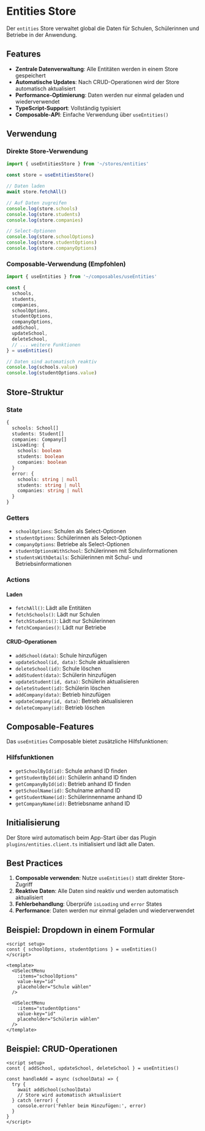 # Entities Store

Der `entities` Store verwaltet global die Daten für Schulen, Schülerinnen und Betriebe in der Anwendung.

## Features

- **Zentrale Datenverwaltung**: Alle Entitäten werden in einem Store gespeichert
- **Automatische Updates**: Nach CRUD-Operationen wird der Store automatisch aktualisiert
- **Performance-Optimierung**: Daten werden nur einmal geladen und wiederverwendet
- **TypeScript-Support**: Vollständig typisiert
- **Composable-API**: Einfache Verwendung über `useEntities()`

## Verwendung

### Direkte Store-Verwendung

```typescript
import { useEntitiesStore } from '~/stores/entities'

const store = useEntitiesStore()

// Daten laden
await store.fetchAll()

// Auf Daten zugreifen
console.log(store.schools)
console.log(store.students)
console.log(store.companies)

// Select-Optionen
console.log(store.schoolOptions)
console.log(store.studentOptions)
console.log(store.companyOptions)
```

### Composable-Verwendung (Empfohlen)

```typescript
import { useEntities } from '~/composables/useEntities'

const { 
  schools, 
  students, 
  companies,
  schoolOptions,
  studentOptions,
  companyOptions,
  addSchool,
  updateSchool,
  deleteSchool,
  // ... weitere Funktionen
} = useEntities()

// Daten sind automatisch reaktiv
console.log(schools.value)
console.log(studentOptions.value)
```

## Store-Struktur

### State

```typescript
{
  schools: School[]
  students: Student[]
  companies: Company[]
  isLoading: {
    schools: boolean
    students: boolean
    companies: boolean
  }
  error: {
    schools: string | null
    students: string | null
    companies: string | null
  }
}
```

### Getters

- `schoolOptions`: Schulen als Select-Optionen
- `studentOptions`: Schülerinnen als Select-Optionen
- `companyOptions`: Betriebe als Select-Optionen
- `studentOptionsWithSchool`: Schülerinnen mit Schulinformationen
- `studentsWithDetails`: Schülerinnen mit Schul- und Betriebsinformationen

### Actions

#### Laden
- `fetchAll()`: Lädt alle Entitäten
- `fetchSchools()`: Lädt nur Schulen
- `fetchStudents()`: Lädt nur Schülerinnen
- `fetchCompanies()`: Lädt nur Betriebe

#### CRUD-Operationen
- `addSchool(data)`: Schule hinzufügen
- `updateSchool(id, data)`: Schule aktualisieren
- `deleteSchool(id)`: Schule löschen
- `addStudent(data)`: Schülerin hinzufügen
- `updateStudent(id, data)`: Schülerin aktualisieren
- `deleteStudent(id)`: Schülerin löschen
- `addCompany(data)`: Betrieb hinzufügen
- `updateCompany(id, data)`: Betrieb aktualisieren
- `deleteCompany(id)`: Betrieb löschen

## Composable-Features

Das `useEntities` Composable bietet zusätzliche Hilfsfunktionen:

### Hilfsfunktionen
- `getSchoolById(id)`: Schule anhand ID finden
- `getStudentById(id)`: Schülerin anhand ID finden
- `getCompanyById(id)`: Betrieb anhand ID finden
- `getSchoolName(id)`: Schulname anhand ID
- `getStudentName(id)`: Schülerinnenname anhand ID
- `getCompanyName(id)`: Betriebsname anhand ID

## Initialisierung

Der Store wird automatisch beim App-Start über das Plugin `plugins/entities.client.ts` initialisiert und lädt alle Daten.

## Best Practices

1. **Composable verwenden**: Nutze `useEntities()` statt direkter Store-Zugriff
2. **Reaktive Daten**: Alle Daten sind reaktiv und werden automatisch aktualisiert
3. **Fehlerbehandlung**: Überprüfe `isLoading` und `error` States
4. **Performance**: Daten werden nur einmal geladen und wiederverwendet

## Beispiel: Dropdown in einem Formular

```vue
<script setup>
const { schoolOptions, studentOptions } = useEntities()
</script>

<template>
  <USelectMenu
    :items="schoolOptions"
    value-key="id"
    placeholder="Schule wählen"
  />
  
  <USelectMenu
    :items="studentOptions"
    value-key="id"
    placeholder="Schülerin wählen"
  />
</template>
```

## Beispiel: CRUD-Operationen

```vue
<script setup>
const { addSchool, updateSchool, deleteSchool } = useEntities()

const handleAdd = async (schoolData) => {
  try {
    await addSchool(schoolData)
    // Store wird automatisch aktualisiert
  } catch (error) {
    console.error('Fehler beim Hinzufügen:', error)
  }
}
</script>
``` 